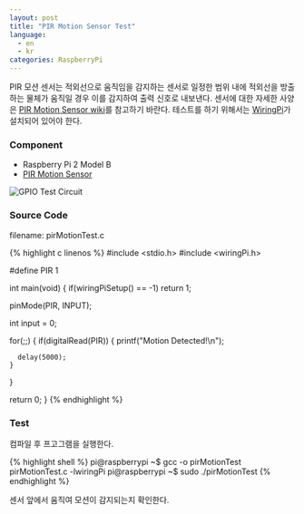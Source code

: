 ```yaml
---
layout: post
title: "PIR Motion Sensor Test"
language:
  - en
  - kr
categories: RaspberryPi
---
```

PIR 모션 센서는 적외선으로 움직임을 감지하는 센서로 일정한 범위 내에 적외선을 방출하는 물체가 움직일 경우 이를 감지하여 출력 신호로 내보낸다. 센서에 대한 자세한 사양은 [PIR Motion Sensor wiki](https://www.dfrobot.com/wiki/index.php/PIR_Motion_Sensor_V1.0_SKU:SEN0171)를 참고하기 바란다. 테스트를 하기 위해서는 [WiringPi]({{site.url}}/raspberrypi/2016/05/20/wiringPi-installation-kr.html)가 설치되어 있어야 한다.

### Component

* Raspberry Pi 2 Model B
* [PIR Motion Sensor](https://www.dfrobot.com/wiki/index.php/PIR_Motion_Sensor_V1.0_SKU:SEN0171)
 
![GPIO Test Circuit]({{site.url}}/images/rpi_pir_motion_test.png)

### Source Code

filename: pirMotionTest.c

{% highlight c linenos %}
#include <stdio.h>
#include <wiringPi.h>

#define PIR 1

int main(void)
{
  if(wiringPiSetup() == -1)
    return 1;

  pinMode(PIR, INPUT);

  int input = 0;

  for(;;)
  {
    if(digitalRead(PIR))
    {
      printf("Motion Detected!\n");

      delay(5000);
    }
  }

  return 0;
}
{% endhighlight %}

### Test

컴파일 후 프고그램을 실행한다.

{% highlight shell %}
pi@raspberrypi ~$ gcc -o pirMotionTest pirMotionTest.c -lwiringPi
pi@raspberrypi ~$ sudo ./pirMotionTest
{% endhighlight %}

센서 앞에서 움직여 모션이 감지되는지 확인한다.
